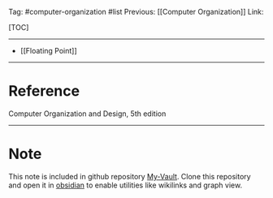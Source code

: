 Tag: #computer-organization #list 
Previous: [[Computer Organization]]
Link: 

[TOC]

---

- [[Floating Point]]

---

# Reference

Computer Organization and Design, 5th edition

---

# Note

This note is included in github repository [My-Vault](https://github.com/LittleD3092/My-Vault.git). Clone this repository and open it in [obsidian](https://obsidian.md/) to enable utilities like wikilinks and graph view.